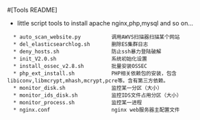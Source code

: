 #[Tools README]

  * little script tools to install apache nginx,php,mysql and so on...

```
  * auto_scan_website.py          调用AWVS扫描器扫描某个网站
  * del_elasticsearchlog.sh       删除ES集群日志
  * deny_hosts.sh                 防止ssh暴力登陆破解
  * init_V2.0.sh                  系统初始化设置
  * install_ossec_v2.8.sh         批量安装OSSEC
  * php_ext_install.sh            PHP相关依赖包的安装，包含libiconv,libmcrypt,mhash,mcrypt,pcre等。含有第三方依赖。
  * monitor_disk.sh               监控某一分区（大小）
  * monitor_ids_disk.sh           监控IDS文件占用分区（大小）
  * monitor_process.sh            监控某一进程
  * nginx.conf                    nginx web服务器主配置文件
```
